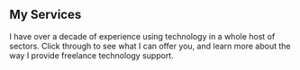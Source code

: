 ## My Services
I have over a decade of experience using technology in a whole host of sectors. Click through to see what I can offer you, and learn more about the way I provide freelance technology support.
